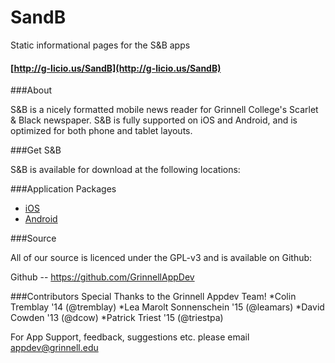 SandB
=====

Static informational pages for the S&amp;B apps

#### [http://g-licio.us/SandB](http://g-licio.us/SandB)

###About

S&amp;B is a nicely formatted mobile news reader for Grinnell College's Scarlet &amp; Black newspaper. S&amp;B is fully supported on iOS and Android, and is optimized for both phone and tablet layouts.

###Get S&B

S&amp;B is available for download at the following locations:

###Application Packages

* [iOS](https://itunes.apple.com/us/app/s-b/id638912711?mt=8)
* [Android](https://play.google.com/store/apps/details?id=edu.grinnell.sandb)

###Source

All of our source is licenced under the GPL-v3 and is available on Github:

Github -- https://github.com/GrinnellAppDev

###Contributors
Special Thanks to the Grinnell Appdev Team!
*Colin Tremblay '14 (@tremblay)
*Lea Marolt Sonnenschein '15 (@leamars)
*David Cowden '13 (@dcow)
*Patrick Triest '15 (@triestpa)

For App Support, feedback, suggestions etc. please email appdev@grinnell.edu
